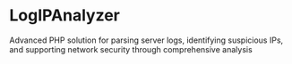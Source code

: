 # LogIPAnalyzer
Advanced PHP solution for parsing server logs, identifying suspicious IPs, and supporting network security through comprehensive analysis
